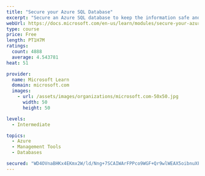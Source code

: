 ```yaml
---
title: "Secure your Azure SQL Database"
excerpt: "Secure an Azure SQL database to keep the information safe and diagnose potential security concerns as they happen."
webUrl: https://docs.microsoft.com/en-us/learn/modules/secure-your-azure-sql-database/
type: course
price: Free
length: PT1H7M
ratings:
  count: 4888
  average: 4.543781
heat: 51

provider:
  name: Microsoft Learn
  domain: microsoft.com
  images:
    - url: /assets/images/organizations/microsoft.com-50x50.jpg
      width: 50
      height: 50

levels:
  - Intermediate

topics:
  - Azure
  - Management Tools
  - Databases

secured: "WD4OVnaBHKx4EKmx2W/ld/Nng+7SCAIWArFPPco9WGF+Qr9wlWEAX5oibnuXFI9L+HGrPLaKJn6aAETt3C2fsIXVtbbPbNL2pEoRAZbM/ZXaw4iu8nNCsK/GcyiXxNASUyow5xYZc/g6nhTcJ5NJH6uCYqyU2Rbjy4pwlV9CVrHcNY9LccRTNlHKmE3doXZpFespVzL3rLNPWYoG79iPSqUzTGYJUknIAPF9Qe+cVhu67ATM9Ej28bb61jBxYYXoYQE++qOahoQiCppwR1jZmc2w0xwmvyf93jElqdca+tDCa0HtbDdcPx+Ilc7FPIYeXxM3pfskYa3OaJ5EbiRIIy+aJGN+FcRQPoh1xfxAMddbs4SMCYLhV6u/9WnprpPBi09vMB3WbVJRAuCKRqrSTwd6A0DVK47ICpRvuC7mKHo=;I+EWfGSH0aRFsqgjNYxLsA=="
---
```


